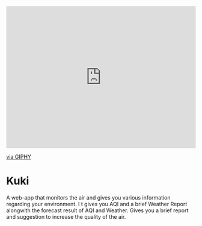 <div style="width:100%;height:0;padding-bottom:75%;position:relative;"><iframe src="https://giphy.com/embed/20NLMBm0BkUOwNljwv" width="100%" height="100%" style="position:absolute" frameBorder="0" class="giphy-embed" allowFullScreen></iframe></div><p><a href="https://giphy.com/gifs/animation-robot-walk-cycle-20NLMBm0BkUOwNljwv">via GIPHY</a></p>






# Kuki
A web-app that monitors the air and gives you various information regarding your environment. I t gives you AQI and a brief Weather Report alongwith the forecast result of AQI and Weather.
Gives you a brief report and suggestion to increase the quality of the air.
